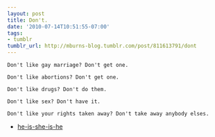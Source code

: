 ```yaml
---
layout: post
title: Don't.
date: '2010-07-14T10:51:55-07:00'
tags:
- tumblr
tumblr_url: http://mburns-blog.tumblr.com/post/811613791/dont
---
```


```
Don't like gay marriage? Don't get one.

Don't like abortions? Don't get one.

Don't like drugs? Don't do them.

Don't like sex? Don't have it.

Don't like your rights taken away? Don't take away anybody elses.
```

- [he-is-she-is-he](http://he-is-she-is-he.tumblr.com/post/802720768/dont)
